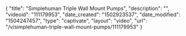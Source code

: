 {
    "title": "Simplehuman Triple Wall Mount Pumps",
    "description": "",
    "videoid": "111179953",
    "date_created": "1502923537",
    "date_modified": "1504247457",
    "type": "captivate",
    "layout": "video",
    "url": "\/v\/simplehuman-triple-wall-mount-pumps\/111179953"
}